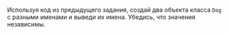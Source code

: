 Используя код из предыдущего задания, создай два объекта класса `Dog` с разными именами и выведи их имена. Убедись, что значения независимы.